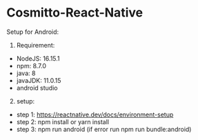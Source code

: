 # Cosmitto-React-Native
Setup for Android:
1. Requirement:
  - NodeJS: 16.15.1
  - npm: 8.7.0
  - java: 8
  - javaJDK: 11.0.15
  - android studio
  
2. setup: 
  - step 1: https://reactnative.dev/docs/environment-setup
  - step 2: npm install or yarn install
  - step 3: npm run android (if error run npm run bundle:android)
